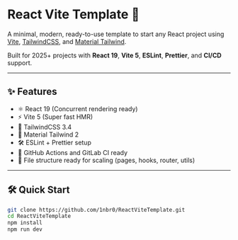 # React Vite Template 🚀

A minimal, modern, ready-to-use template to start any React project using [Vite](https://vitejs.dev/), [TailwindCSS](https://tailwindcss.com/), and [Material Tailwind](https://www.material-tailwind.com/).

Built for 2025+ projects with **React 19**, **Vite 5**, **ESLint**, **Prettier**, and **CI/CD** support.

---

## ✨ Features

- ⚛️ React 19 (Concurrent rendering ready)
- ⚡ Vite 5 (Super fast HMR)
- 🎨 TailwindCSS 3.4
- 💎 Material Tailwind 2
- 🛠️ ESLint + Prettier setup
- 🚦 GitHub Actions and GitLab CI ready
- 🧩 File structure ready for scaling (pages, hooks, router, utils)

---

## 🛠️ Quick Start

```bash
git clone https://github.com/1nbr0/ReactViteTemplate.git
cd ReactViteTemplate
npm install
npm run dev
```
